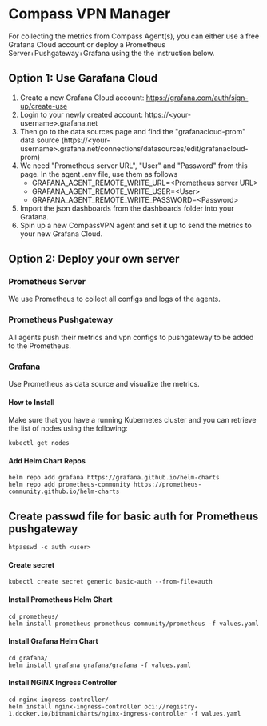 # Compass VPN Manager

For collecting the metrics from Compass Agent(s), you can either use a free Grafana Cloud account or deploy a Prometheus Server+Pushgateway+Grafana using the the instruction below.

## Option 1: Use Garafana Cloud

1. Create a new Grafana Cloud account: https://grafana.com/auth/sign-up/create-use
2. Login to your newly created account: https://\<your-username>\.grafana.net
3. Then go to the data sources page and find the "grafanacloud-prom" data source (https://\<your-username\>.grafana.net/connections/datasources/edit/grafanacloud-prom)
4. We need "Prometheus server URL", "User" and "Password" from this page. In the agent .env file, use them as follows
   * GRAFANA_AGENT_REMOTE_WRITE_URL=\<Prometheus server URL\>
   * GRAFANA_AGENT_REMOTE_WRITE_USER=\<User\>
   * GRAFANA_AGENT_REMOTE_WRITE_PASSWORD=\<Password\>
5. Import the json dashboards from the dashboards folder into your Grafana.
6. Spin up a new CompassVPN agent and set it up to send the metrics to your new Grafana Cloud.

## Option 2: Deploy your own server

### Prometheus Server
We use Prometheus to collect all configs and logs of the agents.

### Prometheus Pushgateway
All agents push their metrics and vpn configs to pushgateway to be added to the Prometheus.

### Grafana
Use Prometheus as data source and visualize the metrics.

#### How to Install

Make sure that you have a running Kubernetes cluster and you can retrieve the list of nodes using the following:
```
kubectl get nodes
```

#### Add Helm Chart Repos
```
helm repo add grafana https://grafana.github.io/helm-charts
helm repo add prometheus-community https://prometheus-community.github.io/helm-charts
```

## Create passwd file for basic auth for Prometheus pushgateway
```
htpasswd -c auth <user>
```

#### Create secret
```
kubectl create secret generic basic-auth --from-file=auth
```

#### Install Prometheus Helm Chart
```
cd prometheus/
helm install prometheus prometheus-community/prometheus -f values.yaml
```

#### Install Grafana Helm Chart
```
cd grafana/
helm install grafana grafana/grafana -f values.yaml
```

#### Install NGINX Ingress Controller
```
cd nginx-ingress-controller/
helm install nginx-ingress-controller oci://registry-1.docker.io/bitnamicharts/nginx-ingress-controller -f values.yaml
```
